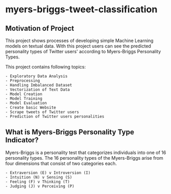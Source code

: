 # myers-briggs-tweet-classification

## Motivation of Project

This project shows processes of developing simple Machine Learning models on textual data. With this project users can see the predicted personality types of Twitter users' according to Myers-Briggs Personality Types. 

This project contains following topics:

    - Exploratory Data Analysis
    - Preprocessing
    - Handling Imbalanced Dataset
    - Vectorization of Text Data
    - Model Creation
    - Model Training
    - Model Evaluation
    - Create basic Website
    - Scrape tweets of Twitter users
    - Prediction of Twitter users personalities

## What is Myers-Briggs Personality Type Indicator?

Myers-Briggs is a personality test that categorizes individuals into one of 16 personality types.
The 16 personality types of the Myers-Briggs arise from four dimensions that consist of two categories each.

    - Extraversion (E) v Introversion (I)
    - Intuition (N) v Sensing (S)
    - Feeling (F) v Thinking (T)
    - Judging (J) v Perceiving (P)
